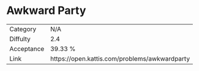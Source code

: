 # Awkward Party

<table>
    <tr>
        <td>Category</td>
        <td>N/A</td>
    </tr>
    <tr>
        <td>Diffulty</td>
        <td>2.4</td>
    </tr>
    <tr>
        <td>Acceptance</td>
        <td>39.33 %</td>
    </tr>
    <tr>
        <td>Link</td>
        <td>https://open.kattis.com/problems/awkwardparty</td>
    </tr>
</table>